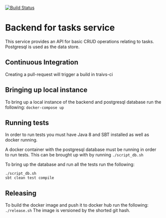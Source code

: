 [![Build Status](https://travis-ci.com/ryandkb8/tasks-backend.svg?branch=master)](https://travis-ci.com/ryandkb8/tasks-backend)

# Backend for tasks service

This service provides an API for basic CRUD operations relating to tasks. Postgresql is used as the data store.

## Continuous Integration 
Creating a pull-request will trigger a build in traivs-ci

## Bringing up local instance
To bring up a local instance of the backend and postgresql database run the following:  `docker-compose up`

## Running tests
In order to run tests you must have Java 8 and SBT installed as well as docker running.

A docker container with the postgresql database must be running in order to run tests. This can be brought up with by running `./script_db.sh`

To bring up the database and run all the tests run the following:
```
./script_db.sh
sbt clean test compile
```


## Releasing
To build the docker image and push it to docker hub run the following: `./release.sh`
The image is versioned by the shorted git hash.
